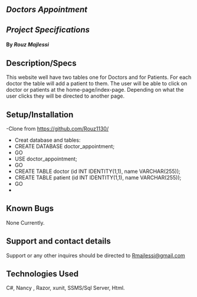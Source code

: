 ## _Doctors Appointment_

## _Project Specifications_

#### By _**Rouz Majlessi**_

## Description/Specs

This website well have two tables one for Doctors and for Patients. For each doctor the table will add a patient to them. The user will be able to click on doctor or patients at the home-page/index-page. Depending on what the user clicks they will be directed to another page.
## Setup/Installation

-Clone from https://github.com/Rouz1130/

* Creat database and tables:
* CREATE DATABASE doctor_appointment;
* GO
* USE doctor_appointment;
* GO
* CREATE TABLE doctor (id INT IDENTITY(1,1), name VARCHAR(255));
* CREATE TABLE patient (id INT IDENTITY(1,1), name VARCHAR(255));
* GO
*


## Known Bugs
None Currently.
## Support and contact details
Support or any other inquires should be directed to Rmajlessi@gmail.com

## Technologies Used
C#, Nancy , Razor, xunit, SSMS/Sql Server, Html.
